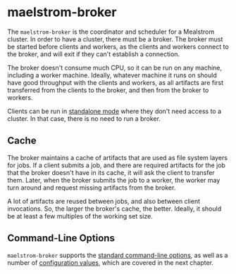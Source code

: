 # maelstrom-broker

The `maelstrom-broker` is the coordinator and scheduler for a Mealstrom
cluster. In order to have a cluster, there must be a broker. The broker must be
started before clients and workers, as the clients and workers connect to the
broker, and will exit if they can't establish a connection.

The broker doesn't consume much CPU, so it can be run on any machine, including
a worker machine. Ideally, whatever machine it runs on should have good
throughput with the clients and workers, as all artifacts are first transferred
from the clients to the broker, and then from the broker to workers.

Clients can be run in [standalone mode](local-worker.md) where they
don't need access to a cluster. In that case, there is no need to run a broker.

## Cache

The broker maintains a cache of artifacts that are used as file system layers
for jobs. If a client submits a job, and there are required artifacts for the
job that the broker doesn't have in its cache, it will ask the client to
transfer them. Later, when the broker submits the job to a worker, the worker
may turn around and request missing artifacts from the broker.

A lot of artifacts are reused between jobs, and also between client
invocations. So, the larger the broker's cache, the better.
Ideally, it should be at least a few multiples of the working set size.

## Command-Line Options

`maelstrom-broker` supports the [standard command-line
options](standard-cli.md), as well as a number of [configuration
values](broker/config.md), which are covered in the next chapter.
